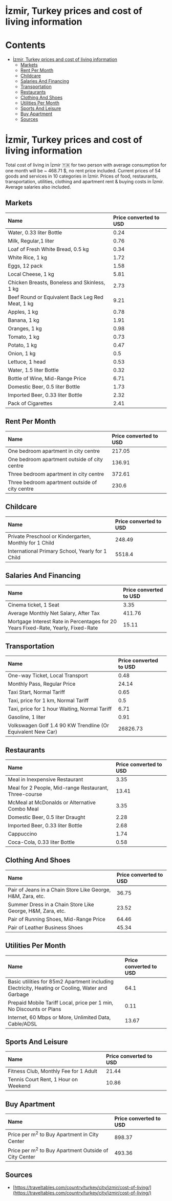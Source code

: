 
İzmir, Turkey prices and cost of living information
===================================================

Contents
========

* [İzmir, Turkey prices and cost of living information](#izmir-turkey-prices-and-cost-of-living-information)
	* [Markets](#markets)
	* [Rent Per Month](#rent-per-month)
	* [Childcare](#childcare)
	* [Salaries And Financing](#salaries-and-financing)
	* [Transportation](#transportation)
	* [Restaurants](#restaurants)
	* [Clothing And Shoes](#clothing-and-shoes)
	* [Utilities Per Month](#utilities-per-month)
	* [Sports And Leisure](#sports-and-leisure)
	* [Buy Apartment](#buy-apartment)
	* [Sources](#sources)

# İzmir, Turkey prices and cost of living information


Total cost of living in İzmir 🇹🇷 for two person with average consumption for one month will be ~ 468.71 $, no rent price
 included. Current prices of 54 goods and services in 10 categories  in İzmir. Prices of food, restaurants, 
transportation, utilities, clothing and apartment rent & buying costs in İzmir. Average salaries also included.
## Markets

|Name|Price converted to USD|
| :--- | :--- |
|Water, 0.33 liter Bottle|0.24|
|Milk, Regular,1 liter|0.76|
|Loaf of Fresh White Bread, 0.5 kg|0.34|
|White Rice, 1 kg|1.72|
|Eggs, 12 pack|1.58|
|Local Cheese, 1 kg|5.81|
|Chicken Breasts, Boneless and Skinless, 1 kg|2.73|
|Beef Round or Equivalent Back Leg Red Meat, 1 kg |9.21|
|Apples, 1 kg|0.78|
|Banana, 1 kg|1.91|
|Oranges, 1 kg|0.98|
|Tomato, 1 kg|0.73|
|Potato, 1 kg|0.47|
|Onion, 1 kg|0.5|
|Lettuce, 1 head|0.53|
|Water, 1.5 liter Bottle|0.32|
|Bottle of Wine, Mid-Range Price|6.71|
|Domestic Beer, 0.5 liter Bottle|1.73|
|Imported Beer, 0.33 liter Bottle|2.32|
|Pack of Cigarettes|2.41|
  

## Rent Per Month

|Name|Price converted to USD|
| :--- | :--- |
|One bedroom apartment in city centre|217.05|
|One bedroom apartment outside of city centre|136.91|
|Three bedroom apartment in city centre|372.61|
|Three bedroom apartment outside of city centre|230.6|
  

## Childcare

|Name|Price converted to USD|
| :--- | :--- |
|Private Preschool or Kindergarten, Monthly for 1 Child|248.49|
|International Primary School, Yearly for 1 Child|5518.4|
  

## Salaries And Financing

|Name|Price converted to USD|
| :--- | :--- |
|Cinema ticket, 1 Seat|3.35|
|Average Monthly Net Salary, After Tax|411.76|
|Mortgage Interest Rate in Percentages for 20 Years Fixed-Rate, Yearly, Fixed-Rate|15.11|
  

## Transportation

|Name|Price converted to USD|
| :--- | :--- |
|One-way Ticket, Local Transport|0.48|
|Monthly Pass, Regular Price|24.14|
|Taxi Start, Normal Tariff|0.65|
|Taxi, price for 1 km, Normal Tariff|0.5|
|Taxi, price for 1 hour Waiting, Normal Tariff|6.71|
|Gasoline, 1 liter|0.91|
|Volkswagen Golf 1.4 90 KW Trendline (Or Equivalent New Car)|26826.73|
  

## Restaurants

|Name|Price converted to USD|
| :--- | :--- |
|Meal in Inexpensive Restaurant|3.35|
|Meal for 2 People, Mid-range Restaurant, Three-course|13.41|
|McMeal at McDonalds or Alternative Combo Meal|3.35|
|Domestic Beer, 0.5 liter Draught|2.28|
|Imported Beer, 0.33 liter Bottle|2.68|
|Cappuccino|1.74|
|Coca-Cola, 0.33 liter Bottle|0.58|
  

## Clothing And Shoes

|Name|Price converted to USD|
| :--- | :--- |
|Pair of Jeans in a Chain Store Like George, H&M, Zara, etc.|36.75|
|Summer Dress in a Chain Store Like George, H&M, Zara, etc.|23.52|
|Pair of Running Shoes, Mid-Range Price|64.46|
|Pair of Leather Business Shoes|45.34|
  

## Utilities Per Month

|Name|Price converted to USD|
| :--- | :--- |
|Basic utilities for 85m2 Apartment including Electricity, Heating or Cooling, Water and Garbage|64.1|
|Prepaid Mobile Tariff Local, price per 1 min, No Discounts or Plans|0.11|
|Internet, 60 Mbps or More, Unlimited Data, Cable/ADSL|13.67|
  

## Sports And Leisure

|Name|Price converted to USD|
| :--- | :--- |
|Fitness Club, Monthly Fee for 1 Adult|21.44|
|Tennis Court Rent, 1 Hour on Weekend|10.86|
  

## Buy Apartment

|Name|Price converted to USD|
| :--- | :--- |
|Price per m<sup>2</sup> to Buy Apartment in City Center|898.37|
|Price per m<sup>2</sup> to Buy Apartment Outside of City Center|493.36|
  

## Sources

- [https://traveltables.com/country/turkey/city/izmir/cost-of-living/](https://traveltables.com/country/turkey/city/izmir/cost-of-living/)
